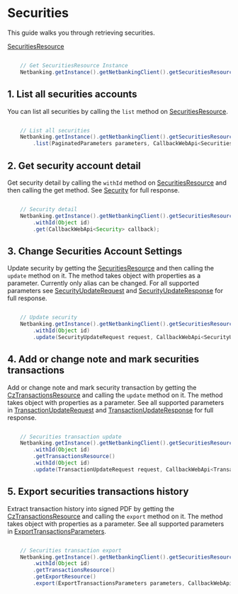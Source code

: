 # Securities

This guide walks you through retrieving securities.

[SecuritiesResource](../netbanking/src/main/java/cz/csas/netbanking/securities/SecuritiesResource.java)

```java

    // Get SecuritiesResource Instance
    Netbanking.getInstance().getNetbankingClient().getSecuritiesResource()...

```

## 1. List all securities accounts

You can list all securities by calling the `list` method on [SecuritiesResource](../netbanking/src/main/java/cz/csas/netbanking/securities/SecuritiesResource.java). 

```java

    // List all securities
    Netbanking.getInstance().getNetbankingClient().getSecuritiesResource()
        .list(PaginatedParameters parameters, CallbackWebApi<SecuritiesListResponse> callback);

```

## 2. Get security account detail

Get security detail by calling the `withId` method on [SecuritiesResource](../netbanking/src/main/java/cz/csas/netbanking/securities/SecuritiesResource.java) and then calling the get method. See [Security](../netbanking/src/main/java/cz/csas/netbanking/securities/Security.java) for full response.

```java

    // Security detail
    Netbanking.getInstance().getNetbankingClient().getSecuritiesResource()
        .withId(Object id)
        .get(CallbackWebApi<Security> callback);

```

## 3. Change Securities Account Settings

Update security by getting the [SecuritiesResource](../netbanking/src/main/java/cz/csas/netbanking/securities/SecuritiesResource.java) and then calling the `update` method on it. The method takes object with properties as a parameter. Currently only alias can be changed. For all supported parameters see [SecurityUpdateRequest](../netbanking/src/main/java/cz/csas/netbanking/securities/SecurityUpdateRequest.java) and [SecurityUpdateResponse](../netbanking/src/main/java/cz/csas/netbanking/securities/SecurityUpdateResponse.java) for full response.

```java

    // Update security
    Netbanking.getInstance().getNetbankingClient().getSecuritiesResource()
        .withId(Object id)
        .update(SecurityUpdateRequest request, CallbackWebApi<SecurityUpdateResponse> callback);

```

## 4. Add or change note and mark securities transactions

Add or change note and mark security transaction by getting the [CzTransactionsResource](../netbanking/src/main/java/cz/csas/netbanking/CzTransactionsResource.java) and calling the `update` method on it. The method takes object with properties as a parameter. See all supported parameters in [TransactionUpdateRequest](../netbanking/src/main/java/cz/csas/netbanking/TransactionUpdateRequest.java) and [TransactionUpdateResponse](../netbanking/src/main/java/cz/csas/netbanking/TransactionUpdateResponse.java) for full response.


```java

    // Securities transaction update
    Netbanking.getInstance().getNetbankingClient().getSecuritiesResource()
        .withId(Object id)
        .getTransactionsResource()
        .withId(Object id)
        .update(TransactionUpdateRequest request, CallbackWebApi<TransactionUpdateResponse> callback);

```

## 5. Export securities transactions history

Extract transaction history into signed PDF by getting the [CzTransactionsResource](../netbanking/src/main/java/cz/csas/netbanking/CzTransactionsResource.java) and calling the `export` method on it. The method takes object with properties as a parameter. See all supported parameters in [ExportTransactionsParameters](../netbanking/src/main/java/cz/csas/netbanking/ExportTransactionsParameters.java).

```java

    // Securities transaction export
    Netbanking.getInstance().getNetbankingClient().getSecuritiesResource()
        .withId(Object id)
        .getTransactionsResource()
        .getExportResource()
        .export(ExportTransactionsParameters parameters, CallbackWebApi<WebApiStream> callback);

```
